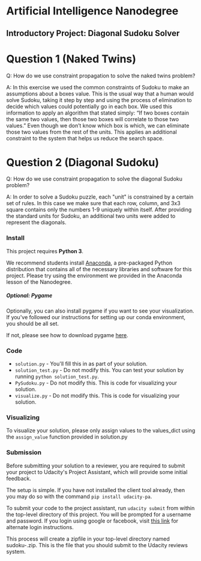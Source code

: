 # Artificial Intelligence Nanodegree
## Introductory Project: Diagonal Sudoku Solver

# Question 1 (Naked Twins)
Q: How do we use constraint propagation to solve the naked twins problem?

A: In this exercise we used the common constraints of Sudoku to make an assumptions about a boxes value. This is the usual way that a human would solve Sudoku, taking it step by step and using the process of elimination to decide which values could potentially go in each box. We used this information to apply an algorithm that stated simply: “If two boxes contain the same two values, then those two boxes will correlate to those two values.” Even though we don’t know which box is which, we can eliminate those two values from the rest of the units. This applies an additional constraint to the system that helps us reduce the search space.

# Question 2 (Diagonal Sudoku)
Q: How do we use constraint propagation to solve the diagonal Sudoku problem?

A: In order to solve a Sudoku puzzle, each "unit" is constrained by a certain set of rules. In this case we make sure that each row, column, and 3x3 square contains only
the numbers 1-9 uniquely within itself. After providing the standard units for Sudoku, an additional two units were added to represent the diagonals.

### Install

This project requires **Python 3**.

We recommend students install [Anaconda](https://www.continuum.io/downloads), a pre-packaged Python distribution that contains all of the necessary libraries and software for this project. 
Please try using the environment we provided in the Anaconda lesson of the Nanodegree.

##### Optional: Pygame

Optionally, you can also install pygame if you want to see your visualization. If you've followed our instructions for setting up our conda environment, you should be all set.

If not, please see how to download pygame [here](http://www.pygame.org/download.shtml).

### Code

* `solution.py` - You'll fill this in as part of your solution.
* `solution_test.py` - Do not modify this. You can test your solution by running `python solution_test.py`.
* `PySudoku.py` - Do not modify this. This is code for visualizing your solution.
* `visualize.py` - Do not modify this. This is code for visualizing your solution.

### Visualizing

To visualize your solution, please only assign values to the values_dict using the `assign_value` function provided in solution.py

### Submission
Before submitting your solution to a reviewer, you are required to submit your project to Udacity's Project Assistant, which will provide some initial feedback.  

The setup is simple.  If you have not installed the client tool already, then you may do so with the command `pip install udacity-pa`.  

To submit your code to the project assistant, run `udacity submit` from within the top-level directory of this project.  You will be prompted for a username and password.  If you login using google or facebook, visit [this link](https://project-assistant.udacity.com/auth_tokens/jwt_login) for alternate login instructions.

This process will create a zipfile in your top-level directory named sudoku-<id>.zip.  This is the file that you should submit to the Udacity reviews system.

